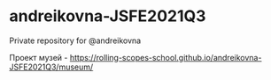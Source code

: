# andreikovna-JSFE2021Q3
Private repository for @andreikovna

Проект музей - https://rolling-scopes-school.github.io/andreikovna-JSFE2021Q3/museum/